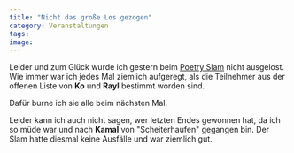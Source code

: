 ```yaml
---
title: "Nicht das große Los gezogen"
category: Veranstaltungen
tags: 
image: 
---
```


Leider und zum Glück wurde ich gestern beim [Poetry Slam](http://www.planetslam.de) nicht ausgelost. Wie immer war ich jedes Mal ziemlich aufgeregt, als die Teilnehmer aus der offenen Liste von **Ko** und **Rayl** bestimmt worden sind.

Dafür burne ich sie alle beim nächsten Mal.

Leider kann ich auch nicht sagen, wer letzten Endes gewonnen hat, da ich so müde war und nach **Kamal** von "Scheiterhaufen" gegangen bin. Der Slam hatte diesmal keine Ausfälle und war ziemlich gut.

